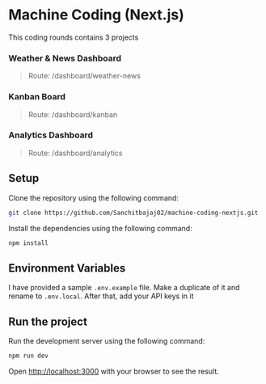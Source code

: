 # Machine Coding (Next.js)

This coding rounds contains 3 projects

### Weather & News Dashboard

> Route: /dashboard/weather-news

### Kanban Board

> Route: /dashboard/kanban

### Analytics Dashboard

> Route: /dashboard/analytics

## Setup

Clone the repository using the following command:

```bash
git clone https://github.com/Sanchitbajaj02/machine-coding-nextjs.git
```

Install the dependencies using the following command:

```bash
npm install
```

## Environment Variables

I have provided a sample `.env.example` file. Make a duplicate of it and rename to `.env.local`. After that, add your API keys in it

## Run the project

Run the development server using the following command:

```bash
npm run dev
```

Open [http://localhost:3000](http://localhost:3000) with your browser to see the result.
